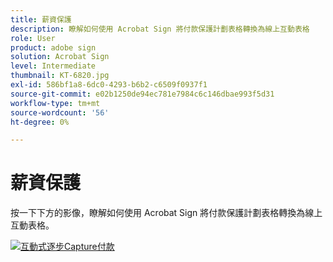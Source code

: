 ```yaml
---
title: 薪資保護
description: 瞭解如何使用 Acrobat Sign 將付款保護計劃表格轉換為線上互動表格
role: User
product: adobe sign
solution: Acrobat Sign
level: Intermediate
thumbnail: KT-6820.jpg
exl-id: 586bf1a8-6dc0-4293-b6b2-c6509f0937f1
source-git-commit: e02b1250de94ec781e7984c6c146dbae993f5d31
workflow-type: tm+mt
source-wordcount: '56'
ht-degree: 0%

---
```


# 薪資保護

按一下下方的影像，瞭解如何使用 Acrobat Sign 將付款保護計劃表格轉換為線上互動表格。

[![互動式逐步Capture付款](../assets/Paycheck.jpg)](https://acrobatusers.com/paycheck-protection-program-resource-hub/walkthrough/)
